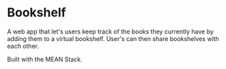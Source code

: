 # Bookshelf
A web app that let's users keep track of the books they currently have by adding them to a virtual bookshelf. User's can then share bookshelves with each other.

Built with the MEAN Stack.